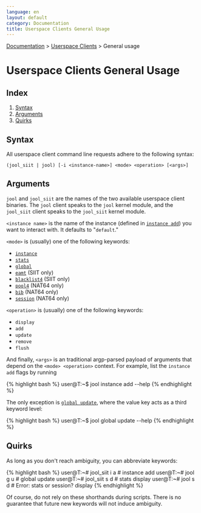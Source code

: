 ```yaml
---
language: en
layout: default
category: Documentation
title: Userspace Clients General Usage
---
```


[Documentation](documentation.html) > [Userspace Clients](documentation.html#userspace-clients) > General usage

# Userspace Clients General Usage

## Index

1. [Syntax](#syntax)
2. [Arguments](#arguments)
3. [Quirks](#quirks)

## Syntax

All userspace client command line requests adhere to the following syntax:

	(jool_siit | jool) [-i <instance-name>] <mode> <operation> [<args>]

## Arguments

`jool` and `jool_siit` are the names of the two available userspace client binaries. The `jool` client speaks to the `jool` kernel module, and the `jool_siit` client speaks to the `jool_siit` kernel module.

`<instance name>` is the name of the instance (defined in [`instance add`](usr-flag-instance.html)) you want to interact with. It defaults to "`default`."

`<mode>` is (usually) one of the following keywords:

- [`instance`](usr-flags-instance.html)
- [`stats`](usr-flags-stats.html)
- [`global`](usr-flags-global.html)
- [`eamt`](usr-flags-eamt.html) (SIIT only)
- [`blacklist4`](usr-flags-blacklist4.html) (SIIT only)
- [`pool4`](usr-flags-pool4.html) (NAT64 only)
- [`bib`](usr-flags-bib.html) (NAT64 only)
- [`session`](usr-flags-session.html) (NAT64 only)

`<operation>` is (usually) one of the following keywords:

- `display`
- `add`
- `update`
- `remove`
- `flush`

And finally, `<args>` is an traditional argp-parsed payload of arguments that depend on the `<mode> <operation>` context. For example, list the `instance add` flags by running

{% highlight bash %}
user@T:~$ jool instance add --help
{% endhighlight %}

The only exception is [`global update`](usr-flags-global.html), where the value key acts as a third keyword level:

{% highlight bash %}
user@T:~$ jool global update <key> --help
{% endhighlight %}

## Quirks

As long as you don't reach ambiguity, you can abbreviate keywords:

{% highlight bash %}
user@T:~# jool_siit i a    # instance add
user@T:~# jool      g u    # global update
user@T:~# jool_siit s d    # stats display
user@T:~# jool      s d    # Error: stats or session? display
{% endhighlight %}

Of course, do not rely on these shorthands during scripts. There is no guarantee that future new keywords will not induce ambiguity.
